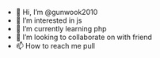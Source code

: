 - 👋 Hi, I’m @gunwook2010
- 👀 I’m interested in js
- 🌱 I’m currently learning php
- 💞️ I’m looking to collaborate on with friend
- 📫 How to reach me pull

<!---
gunwook2010/gunwook2010 is a ✨ special ✨ repository because its `README.md` (this file) appears on your GitHub profile.
You can click the Preview link to take a look at your changes.
--->
